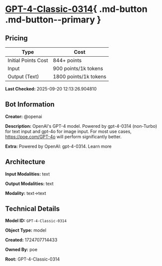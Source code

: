 # [GPT-4-Classic-0314](https://poe.com/GPT-4-Classic-0314){ .md-button .md-button--primary }

## Pricing

| Type | Cost |
|------|------|
| Initial Points Cost | 844+ points |
| Input | 900 points/1k tokens |
| Output (Text) | 1800 points/1k tokens |

**Last Checked:** 2025-09-20 12:13:26.904810


## Bot Information

**Creator:** @openai

**Description:** OpenAI's GPT-4 model. Powered by gpt-4-0314 (non-Turbo) for text input and gpt-4o for image input. For most use cases, https://poe.com/GPT-4o will perform significantly better.

**Extra:** Powered by OpenAI: gpt-4-0314. Learn more


## Architecture

**Input Modalities:** text

**Output Modalities:** text

**Modality:** text->text


## Technical Details

**Model ID:** `GPT-4-Classic-0314`

**Object Type:** model

**Created:** 1724707714433

**Owned By:** poe

**Root:** GPT-4-Classic-0314
